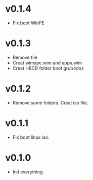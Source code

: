 # v0.1.4
* Fix boot WinPE

# v0.1.3
* Remove file
* Creat wimxpe.wim and apps.wim
* Creat HBCD folder boot grub4dos

# v0.1.2
* Remove some folders.
Creat iso file.

# v0.1.1
* Fix boot linux iso.

# v0.1.0
* Init everything.
